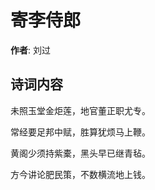 # 寄李侍郎

**作者**: 刘过

## 诗词内容

未照玉堂金炬莲，地官董正职尤专。

常经要足邦中赋，胜算犹烦马上鞭。

黄阁少须持紫橐，黑头早已继青毡。

方今讲论肥民策，不数横流地上钱。

